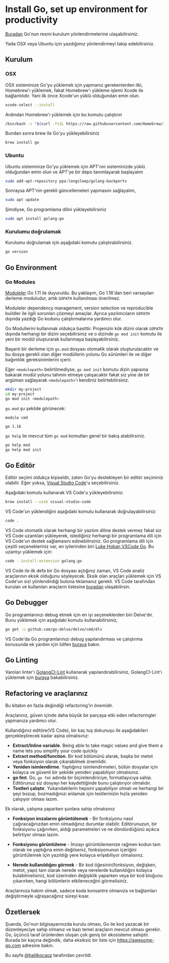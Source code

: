 # Install Go, set up environment for productivity

[Buradan](https://golang.org/doc/install) Go'nun resmi kurulum yönlendirmelerine ulaşabilirsiniz.

Yada OSX veya Ubuntu için yazdığımız yönlendirmeyi takip edebilirsiniz.

## Kurulum

### OSX

OSX sisteminize Go'yu yüklemek için yapmanız gerekenlerden ilki, Homebrew'ı yüklemek, fakat Homebrew'ı yükleme işlemi Xcode ile bağlantılıdır. Yani ilk önce Xcode'un yüklü olduğundan emin olun.

```sh
xcode-select --install
```

Ardından Homebrew'ı yüklemek için bu komutu çalıştırın

```sh
/bin/bash -c "$(curl -fsSL https://raw.githubusercontent.com/Homebrew/install/master/install.sh)"
```

Bundan sonra brew ile Go'yu yükleyebilirsiniz

```sh
brew install go
```

### Ubuntu

Ubuntu sisteminize Go'yu yüklemek için APT'nın sisteminizde yüklü olduğundan emin olun ve APT'ye bir depo tanımlayarak başlayalım

```sh
sudo add-apt-repository ppa:longsleep/golang-backports
```

Sonraysa APT'nin gerekli güncellemeleri yapmasını sağlayalım,

```sh
sudo apt update
```

Şimdiyse, Go programlama dilini yükleyebilirsiniz

```sh
sudo apt install golang-go
```

### Kurulumu doğrulamak

Kurulumu doğrulamak için aşağıdaki komutu çalıştırabilirsiniz.

```sh
go version
```

## Go Environment

### Go Modules

[Moduleler](https://github.com/golang/go/wiki/Modules) Go 1.11 ile duyuruldu. Bu yaklaşım, Go 1.16'dan beri varsayılan derleme moduludur, artık `GOPATH` kullanılması önerilmez.

Moduleler dependency management, version selection ve reproducible buildler ile ilgili sorunları çözmeyi amaçlar. Ayrıca yazılımcıların `GOPATH` dışında yazdığı Go kodunu çalıştırmalarına yardımcı olur.

Go Modullerini kullanmak oldukça basittir. Projenizin kök dizini olarak `GOPATH` dışında herhangi bir dizini seçebilirsiniz ve o dizinde `go mod init` komutu ile yeni bir modül oluşturarak kullanmaya başlayabilirsiniz.

Başarılı bir derleme için `go.mod` dosyası otomatik olarak oluşturulacaktır ve bu dosya gerekli olan diğer modüllerin yolunu Go sürümleri ile ve diğer bağımlılık gereksinimlerini içerir.

Eğer `<modulepath>` belirtilmediyse, `go mod init` komutu dizin yapısına bakarak modül yolunu tahmin etmeye çalışacaktır fakat siz yine de bir argüman sağlayarak `<modulepath>`'ı kendiniz belirtebilirsiniz.

```sh
mkdir my-project
cd my-project
go mod init <modulepath>
```

`go.mod` şu şekilde görünecek:

```
module cmd

go 1.16

```

`go help` ile mevcut tüm `go mod` komutları genel bir bakış atabilirsiniz.

```sh
go help mod
go help mod init
```

## Go Editör

Editör seçimi oldukça kişiseldir, zaten Go'yu destekleyen bir editör seçiminiz olabilir. Eğer yoksa, [Visual Studio Code](https://code.visualstudio.com)'u seçebilirsiniz.

Aşağıdaki komutu kullanarak VS Code'u yükleyebilirsiniz:

```sh
brew install --cask visual-studio-code
```

VS Code'un yüklendiğini aşağıdaki komutu kullanarak doğrulayabilirsiniz:

```sh
code .
```

VS Code otomatik olarak herhangi bir yazılım diline destek vermez fakat siz VS Code uzantıları yükleyerek, istediğiniz herhangi bir programlama dili için VS Code'un destek sağlamasını edinebilirsiniz. Go programlama dili için çeşitli seçenekleriniz var, en iyilerinden biri [Luke Hoban VSCode Go](https://github.com/golang/vscode-go). Bu uzantıyı yüklemek için:

```sh
code --install-extension golang.go
```

VS Code ile ilk defa bir Go dosyası açtığınız zaman, VS Code analiz araçlarının eksik olduğunu söyleyecek. Eksik olan araçları yüklemek için VS Code'un sizi yönlendirdiği butona tıklamanız gerekli. VS Code tarafından kurulan ve kullanılan araçların listesine [buradan](https://github.com/golang/vscode-go/blob/master/docs/tools.md) ulaşabilirsin.

## Go Debugger

Go programlarınızı debug etmek için en iyi seçeneklerden biri Delve'dır. Bunu yüklemek için aşağıdaki komutu kullanabilirsiniz,

```sh
go get -u github.com/go-delve/delve/cmd/dlv
```

VS Code'da Go programlarınızı debug yapılandırması ve çalıştırma konusunda ek yardım için lütfen [buraya](https://github.com/golang/vscode-go/blob/master/docs/debugging.md) bakın.

## Go Linting

Varolan linter'ı [GolangCI-Lint](https://golangci-lint.run) kullanarak yapılandırabilirsiniz, GolangCI-Lint'ı yüklemek için [buraya](https://golangci-lint.run/usage/install/) bakabilirsiniz.

## Refactoring ve araçlarınız

Bu kitabın en fazla değindiği refactoring'in önemidir.

Araçlarınız, güven içinde daha büyük bir parçaya etki eden refactoringler yapmanıza yardımcı olur.

Kullandığınız editöre(VS Code), bir kaç tuş dokunuşu ile aşağıdakileri gerçekleştirecek kadar aşina olmalısınız:

- **Extract/Inline variable**. Being able to take magic values and give them a name lets you simplify your code quickly
- **Extract method/function**. Bir kod bölümünü alarak, başka bir metot veya fonksiyon olarak çıkarabilmek önemlidir.
- **Yeniden isimlendirme**. Yaptığınız isimlendirmeleri, bütün dosyalar için kolayca ve güvenli bir şekilde yeniden yapabiliyor olmalısınız.
- **go fmt**. Go, `go fmt` adında bir biçimlendiriciye, formatlayıcıya sahip. Editörunuz siz dosyayı her kaydettiğinde bunu çalıştırıyor olmalıdır.
- **Testleri çalıştır**. Yukarıdakilerin hepsini yapabiliyor olmalı ve herhangi bir şeyi bozup, bozmadığınızı anlamak için testlerinizin hızla yeniden çalışıyor olması lazım.

Ek olarak, çalışma yaparken şunlara sahip olmalısınız

- **Fonksiyon imzalarını görüntülemek** - Bir fonksiyonu nasıl çağıracağınızdan emin olmadığınız durumlar olabilir. Editörunuzun, bir fonksiyonu çağırırken, aldığı parametreleri ve ne döndürdüğünü açıkca belirtiyor olması lazım.

- **Fonksiyonu görüntüleme** - İmzayı görüntülemenize rağmen kodun tam olarak ne yaptığına emin değilseniz, fonksiyonunun içeriğini görüntülemek için yazıldığı yere kolayca erişebiliyor olmalısınız.

- **Nerede kullanıldığını görmek** - Bir kod öğesinin(fonksiyon, değişken, metot, yapı) tam olarak nerede veya nerelerde kullanıldığını kolayca bulabilmelisiniz, kod üzerinden değişiklik yaparken veya bir kod bloğunu çıkarırken, hangi bölümlerin etkileneceğini görmelisiniz.

Araçlarınıza hakim olmak, sadece koda konsantre olmanıza ve bağlamları değiştirmeyle uğraşacağınız süreyi kısar.

## Özetlersek

Şuanda, Go'nun bilgisayarınızda kurulu olması, Go ile kod yazacak bir düzenleyeciye sahip olmanız ve bazı temel araçların mevcut olması gerekir. Go, üçüncü taraf ürünlerden oluşan çok geniş bir ekosisteme sahiptir. Burada bir kaçına değindik, daha eksiksiz bir liste için <https://awesome-go.com> adresine bakın.

Bu sayfa [@halilkocaoz](https://github.com/halilkocaoz) tarafından çevrildi.
